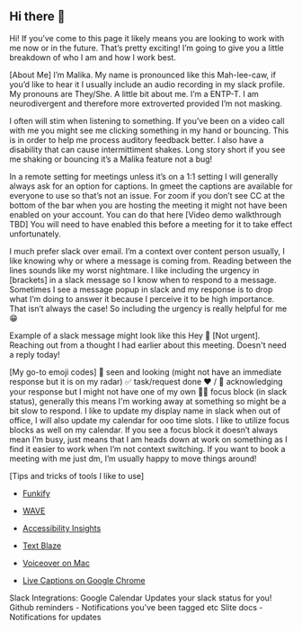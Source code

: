 ## Hi there 👋

Hi! If you’ve come to this page it likely means you are looking to work with me now or in the future. That’s pretty exciting! I’m going to give you a little breakdown of who I am and how I work best.

[About Me]
I’m Malika. My name is pronounced like this Mah-lee-caw, if you’d like to hear it I usually include an audio recording in my slack profile. My pronouns are They/She. 
A little bit about me. I’m a ENTP-T. I am neurodivergent and therefore more extroverted provided I’m not masking.

I often will stim when listening to something. If you’ve been on a video call with me you might see me clicking something in my hand or bouncing. This is in order to help me process auditory feedback better. I also have a disability that can cause intermittiment shakes. Long story short if you see me shaking or bouncing it’s a Malika feature not a bug!

In a remote setting for meetings unless it’s on a 1:1 setting I will generally always ask for an option for captions. In gmeet the captions are available for everyone to use so that’s not an issue. For zoom if you don’t see CC at the bottom of the bar when you are hosting the meeting it might not have been enabled on your account. You can do that here [Video demo walkthrough TBD] You will need to have enabled this before a meeting for it to take effect unfortunately.

I much prefer slack over email. I’m a context over content person usually, I like knowing why or where a message is coming from. Reading between the lines sounds like my worst nightmare. I like including the urgency in [brackets] in a slack message so I know when to respond to a message. Sometimes I see a message popup in slack and my response is to drop what I’m doing to answer it because I perceive it to be high importance. That isn’t always the case! So including the urgency is really helpful for me 😁

Example of a slack message might look like this
Hey 👋 [Not urgent]. Reaching out from a thought I had earlier about this meeting. Doesn't need a reply today!

[My go-to emoji codes]
👀 seen and looking (might not have an immediate response but it is on my radar)
✅ task/request done
❤️ / 🙏 acknowledging your response but I might not have one of my own
👩‍💻 focus block (in slack status), generally this means I'm working away at something so might be a bit slow to respond.
I like to update my display name in slack when out of office, I will also update my calendar for ooo time slots. I like to utilize focus blocks as well on my calendar. If you see a focus block it doesn’t always mean I’m busy, just means that I am heads down at work on something as I find it easier to work when I’m not context switching. If you want to book a meeting with me just dm, I’m usually happy to move things around!

[Tips and tricks of tools I like to use]

- [Funkify](https://www.funkify.org/)

- [WAVE](https://wave.webaim.org/)

- [Accessibility Insights](https://accessibilityinsights.io/)

- [Text Blaze](https://blaze.today/)

- [Voiceover on Mac](https://dequeuniversity.com/tips/learn-voiceover)

- [Live Captions on Google Chrome](https://support.google.com/chrome/answer/10538231?hl=en)

Slack Integrations:
Google Calendar Updates your slack status for you!
Github reminders - Notifications you've been tagged etc
Slite docs - Notifications for updates


